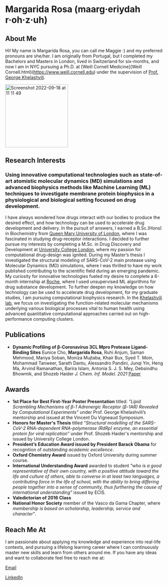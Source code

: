 # Margarida Rosa (maarg·eriydah r·oh·z·uh) #

## About Me ##

Hi! My name is Margarida Rosa, you can call me Maggie :) and my preferred pronouns are she/her. 
I am originally from Portugal, but I completed my Bachelors and Masters in London, lived in Switzerland for six-months, and now I am in NYC pursuing a Ph.D. at [Weill Cornell Medicine](Weill Cornell.html)(https://www.weill.cornell.edu) under the supervision of [Prof. George Khelashvili](https://www.physiology.med.cornell.edu/people/george-khelashvili-ph-d).


<img width="200" alt="Screenshot 2022-09-18 at 11 11 49" src="https://user-images.githubusercontent.com/99993156/190914287-2208d9af-27f7-45b5-ae61-b810c7462ee9.png">

## Research Interests ##

### Using innovative computational technologies such as state-of-art atomistic molecular dynamics (MD) simulations and advanced biophysics methods like Machine Learning (ML) techniques to investigate membrane protein biophysics in a physiological and biological setting focused on drug development.

I have always wondered how drugs interact with our bodies to produce the desired effect, and how technology can be used to accelerate drug development and delivery. In the pursuit of answers, I earned a B.Sc.(Hons) in Biochemistry from [Queen Mary University of London](https://www.qmul.ac.uk), where I was fascinated in studying drug-receptor interactions. I decided to further pursue my interests by completing a M.Sc. in Drug Discovery and Development at [University College London](UCL.html), where my passion for computational drug-design was ignited. During my Master’s thesis I investigated the structural modeling of SARS-CoV-2 main protease using Molecular Dynamics (MD) simulations, where I was thrilled to have my work published contributing to the scientific field during an emerging pandemic. My curiosity for innovative technologies fueled my desire to complete a 6-month internship at [Roche](Roche.html), where I used unsupervised ML algorithms for drug substance development. To further deepen my knowledge on how technology can be used to accelerate drug development, for my graduate studies, I am pursuing computational biophysics research. In the [Khelashvili lab](Lab.html), we focus on investigating the function-related molecular mechanisms underlying various biological processes vital to human health using advanced quantitative computational approaches carried out on high-performance computing clusters. 

## Publications ##

- **Dynamic Profiling of β-Coronavirus 3CL Mpro Protease Ligand-Binding Sites**
  Eunice Cho, **Margarida Rosa**, Ruhi Anjum, Saman Mehmood, Mariya Soban, Moniza Mujtaba, Khair Bux, Syed T. Moin, Mohammad Tanweer, Sarath Dantu,   Alessandro   Pandini, Junqi Yin, Heng Ma, Arvind Ramanathan, Barira Islam, Antonia S. J. S. Mey, Debsindhu Bhowmik, and Shozeb Haider
  *J. Chem. Inf. Model. 2021* 
  [Paper](paper.html)

## Awards ##
- **1st Place for Best First-Year Poster Presentation** titled: *“Lipid Scrambling Mechanisms of β-1 Adrenergic Receptor (β-1AR) Revealed by Computational Experiments”* under Prof. George Khelashvili’s mentorship and issued at the Vincent Du Vigneaud Symposium. 
- **Honors for Master's Thesis** titled *“Structural modelling of the SARS-CoV-2 RNA-dependent RNA-polymerase (RdRp) enzyme, an essential protein for viral replication”* under Prof. Shozeb Haider's mentorship and issued by University College London.   
- **President’s Education Award issued by President Barack Obama** for recognition of *outstanding academic excellence*.
- **Oxford Chemistry Award** issued by Oxford University during summer course. 
- **International Understanding Award** awarded to student *"who is a good representative of their own country, with a positive attitude toward the life and culture of others, able to converse in at least two languages, a contributing force in the life of school, with the ability to bring differing people together into a sense of community, thus furthering the cause of international understanding"* issued by ECIS. 
- **Valedictorian of 2016 Class** 
- **National Honor Society** member of the Vasco da Gama Chapter, where *membership is based on scholarship, leadership, service and character"*. 

## Reach Me At ##
I am passionate about applying my knowledge and experience into real-life contexts, and pursuing a lifelong learning career where I can continuously master new skills and learn from others around me. If you have any ideas and want to collaborate feel free to reach me at:

[Email](Email.md)

[LinkedIn](LinkedIn.html)



